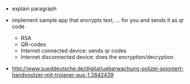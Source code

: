 - explain paragraph
- implement sample app that encrypts text, ... for you and sends it as qr code
    - RSA
    - QR-codes
    - Internet connected device: sends qr codes
    - Internet disconnected device: does the encryption/decryption

- http://www.sueddeutsche.de/digital/ueberwachung-polizei-spioniert-handynutzer-mit-trojaner-aus-1.3842439

